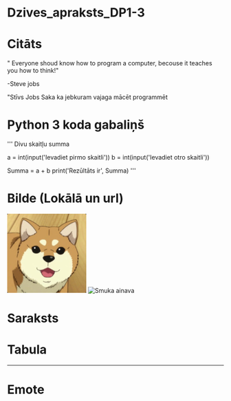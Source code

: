 # Dzives_apraksts_DP1-3

# Citāts

" Everyone shoud know how to program a computer, becouse it teaches you how to think!"

-Steve jobs

"Stīvs Jobs Saka ka jebkuram vajaga mācēt programmēt

# Python 3 koda gabaliņš
'''
Divu skaitļu summa

a = int(input('Ievadiet pirmo skaitli'))
b = int(input('Ievadiet otro skaitli'))

Summa =  a + b
print('Rezūltāts ir', Summa)
'''

# Bilde (Lokālā un url)

![Sunīša bilde](sunits.jpg)
![Smuka ainava](https://img3.spoki.lv/upload2/articles/83/835380/images/Labakas-ainavu-bildes-3.jpg)

# Saraksts
 


# Tabula



---



# Emote